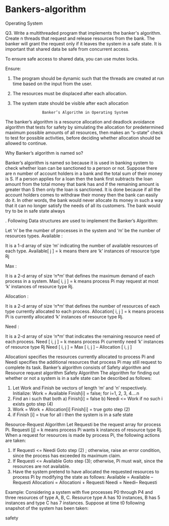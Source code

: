 # Bankers-algorithm
Operating System

Q3. Write a multithreaded program that implements the banker's algorithm. Create n threads 
that request and release resources from the bank. The banker will grant the request only if it 
leaves the system in a safe state. It is important that shared data be safe from concurrent 
access.

To ensure safe access to shared data, you can use mutex locks.



Ensure:


1. The program should be dynamic such that the threads are created at run time based on 
the input from the user. 
2. The resources must be displaced after each allocation. 
3. The system state should be visible after each allocation







                    Banker’s Algorithm in Operating System

The banker’s algorithm is a resource allocation and deadlock avoidance algorithm that tests for safety by simulating the allocation for predetermined maximum possible amounts of all resources, then makes an “s-state” check to test for possible activities, before deciding whether allocation should be allowed to continue.


Why Banker’s algorithm is named so? 


Banker’s algorithm is named so because it is used in banking system to check whether loan can be sanctioned to a person or not. Suppose there are n number of account holders in a bank and the total sum of their money is S. If a person applies for a loan then the bank first subtracts the loan amount from the total money that bank has and if the remaining amount is greater than S then only the loan is sanctioned. It is done because if all the account holders comes to withdraw their money then the bank can easily do it.
In other words, the bank would never allocate its money in such a way that it can no longer satisfy the needs of all its customers. The bank would try to be in safe state always

.
Following Data structures are used to implement the Banker’s Algorithm:

Let ‘n’ be the number of processes in the system and ‘m’ be the number of resources types.
Available :  
 
It is a 1-d array of size ‘m’ indicating the number of available resources of each type.
Available[ j ] = k means there are ‘k’ instances of resource type Rj

Max : 
 

It is a 2-d array of size ‘n*m’ that defines the maximum demand of each process in a system.
Max[ i, j ] = k means process Pi may request at most ‘k’ instances of resource type Rj.


Allocation : 

It is a 2-d array of size ‘n*m’ that defines the number of resources of each type currently allocated to each process.
Allocation[ i, j ] = k means process Pi is currently allocated ‘k’ instances of resource type Rj.

Need : 
 
It is a 2-d array of size ‘n*m’ that indicates the remaining resource need of each process.
Need [ i,   j ] = k means process Pi currently need ‘k’ instances of resource type Rj
Need [ i,   j ] = Max [ i,   j ] – Allocation [ i,   j ]

Allocationi specifies the resources currently allocated to process Pi and Needi specifies the additional resources that process Pi may still request to complete its task.
Banker’s algorithm consists of Safety algorithm and Resource request algorithm
Safety Algorithm
The algorithm for finding out whether or not a system is in a safe state can be described as follows: 
 

1) Let Work and Finish be vectors of length ‘m’ and ‘n’ respectively. 
Initialize: Work = Available 
Finish[i] = false; for i=1, 2, 3, 4….n
2) Find an i such that both 
a) Finish[i] = false 
b) Needi <= Work 
if no such i exists goto step (4)
3) Work = Work + Allocation[i] 
Finish[i] = true 
goto step (2)
4) if Finish [i] = true for all i 
then the system is in a safe state 
 

Resource-Request Algorithm
Let Requesti be the request array for process Pi. Requesti [j] = k means process Pi wants k instances of resource type Rj. When a request for resources is made by process Pi, the following actions are taken:
 

1) If Requesti <= Needi 
Goto step (2) ; otherwise, raise an error condition, since the process has exceeded its maximum claim.
2) If Requesti <= Available 
Goto step (3); otherwise, Pi must wait, since the resources are not available.
3) Have the system pretend to have allocated the requested resources to process Pi by modifying the state as 
follows: 
Available = Available – Requesti 
Allocationi = Allocationi + Requesti 
Needi = Needi– Requesti
 

Example:
Considering a system with five processes P0 through P4 and three resources of type A, B, C. Resource type A has 10 instances, B has 5 instances and type C has 7 instances. Suppose at time t0 following snapshot of the system has been taken:
 

safety
